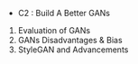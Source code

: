 - C2 : Build A Better GANs
1. Evaluation of GANs
2. GANs Disadvantages & Bias
3. StyleGAN and Advancements

